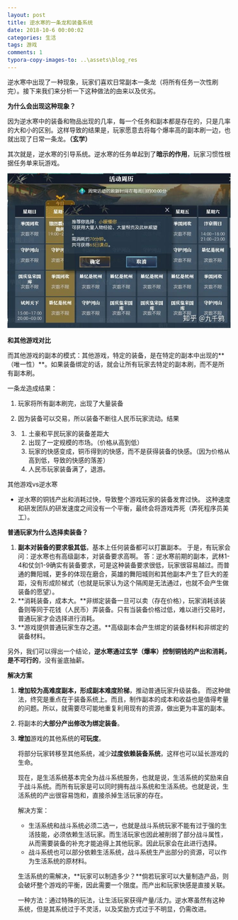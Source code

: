 ```yaml
---
layout: post
title: 逆水寒的一条龙和装备系统
date: 2018-10-6 00:00:02
categories: 生活
tags: 游戏
comments: 1
typora-copy-images-to: ..\assets\blog_res
---
```




逆水寒中出现了一种现象，玩家们喜欢日常副本一条龙（将所有任务一次性刷完）。接下来我们来分析一下这种做法的由来以及优劣。



**为什么会出现这种现象？**

因为逆水寒中的装备和物品出现的几率，每一个任务和副本都是存在的，只是几率的大和小的区别。这样导致的结果是，玩家愿意去将每个爆率高的副本刷一边，也就出现了日常一条龙。**（玄学）**

其次就是，逆水寒的引导系统。逆水寒的任务单起到了**暗示的作用**，玩家习惯性根据任务单来玩游戏。

![img](../assets/blog_res/v2-4c08f87701ad1ca4e524346a013f600b_hd.jpg)



**和其他游戏对比**

而其他游戏的副本的模式：其他游戏，特定的装备，是在特定的副本中出现的**（唯一性）**。如果装备绑定的话，就会让所有玩家去特定的副本刷，而不是所有副本刷。

一条龙造成结果：

1. 玩家将所有副本刷完，出现了大量装备

2. 因为装备可以交易，所以装备不断往人民币玩家流动。结果

3. 1. 土豪和平民玩家的装备差距大
   2. 出现了一定规模的市场。（价格从高到低）
   3. 玩家的快感变成，铜币得到的快感，而不是获得装备的快感。（因为价格从高到低，导致的快感的落差）
   4. 人民币玩家装备满了，退游。

其他游戏vs逆水寒

- 逆水寒的铜钱产出和消耗过快，导致整个游戏玩家的装备发育过快。
  这种速度和研发团队的研发速度之间没有一个平衡，最终会将游戏弄死（弄死程序员美工）。




**普通玩家为什么选择卖装备？**

1. **副本对装备的要求极其低**，基本上任何装备都可以打赢副本。
   于是，有玩家会问：逆水寒也有高级副本，对装备要求高啊。
   答：逆水寒前期的副本，武林1-4和仗剑1-9确实有装备要求，可是这种装备要求很低，玩家很容易越过。而普通的舞阳城，更多的体现在磨合，英雄的舞阳城则和其他副本产生了巨大的差距，没有形成阶梯式（也就是玩家认为这个隔阂是无法通过，也就不会产生做装备的愿望）。
2. **消耗装备，成本大。**非绑定装备一旦可以卖（存在价格），玩家消耗该装备则等同于花钱（人民币）弄装备。只有当装备价格过低，难以进行交易时，普通玩家才会选择进行消耗。
3. **游戏提供普通玩家生存之道。**高级副本会产生绑定的装备材料和非绑定的装备材料。

另外，我们可以得出一个结论，**逆水寒通过玄学（爆率）控制铜钱的产出和消耗，是不可行的**，没有釜底抽薪。



**解决方案**

1. **增加较为高难度副本，形成副本难度阶梯**，推动普通玩家升级装备。
   而这种做法，终究是重点在于装备系统上。而且，制作副本的成本和收益也是值得考量的问题。所以，就需要尽可能地重复利用现有的资源，做出更为丰富的副本。

2. 将副本的**大部分产出修改为绑定装备**。

3. **增加**游戏的其他系统的**可玩度**。

   将部分玩家转移至其他系统，减少**过度依赖装备系统**，这样也可以延长游戏的生命。

   现在，是生活系统基本完全为战斗系统服务，也就是说，生活系统的奖励来自于战斗系统。而所有玩家是可以同时拥有战斗系统和生活系统。也就是说，生活系统的产出很容易饱和，直接杀掉生活玩家的存在。

   解决方案：

   - 生活系统和战斗系统必须二选一，也就是战斗系统玩家不能有过于强的生活技能，必须依赖生活玩家。而生活玩家也因此被削弱了部分战斗属性，从而需要装备的补充才能追得上其他玩家。因此玩家会在此进行选择。
   - 战斗系统也可以部分依赖生活系统，战斗系统生产出部分的资源，可以作为生活系统的原材料。

   生活系统的需解决，**玩家可以制造多少？**倘若玩家可以大量制造产品，则会破坏整个游戏的平衡，因此需要一个限度。而产出和玩家快感是直接关联。

   一种方法：通过特殊的玩法，让生活玩家获得产量/活力。逆水寒虽然有这种系统，但是其系统过于不灵活，以及奖励方式过于不明显，仍需改进。